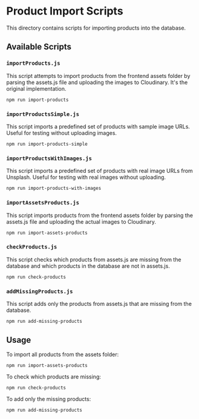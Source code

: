 # Product Import Scripts

This directory contains scripts for importing products into the database.

## Available Scripts

### `importProducts.js`

This script attempts to import products from the frontend assets folder by parsing the assets.js file and uploading the images to Cloudinary. It's the original implementation.

```
npm run import-products
```

### `importProductsSimple.js`

This script imports a predefined set of products with sample image URLs. Useful for testing without uploading images.

```
npm run import-products-simple
```

### `importProductsWithImages.js`

This script imports a predefined set of products with real image URLs from Unsplash. Useful for testing with real images without uploading.

```
npm run import-products-with-images
```

### `importAssetsProducts.js`

This script imports products from the frontend assets folder by parsing the assets.js file and uploading the actual images to Cloudinary.

```
npm run import-assets-products
```

### `checkProducts.js`

This script checks which products from assets.js are missing from the database and which products in the database are not in assets.js.

```
npm run check-products
```

### `addMissingProducts.js`

This script adds only the products from assets.js that are missing from the database.

```
npm run add-missing-products
```

## Usage

To import all products from the assets folder:

```
npm run import-assets-products
```

To check which products are missing:

```
npm run check-products
```

To add only the missing products:

```
npm run add-missing-products
```
